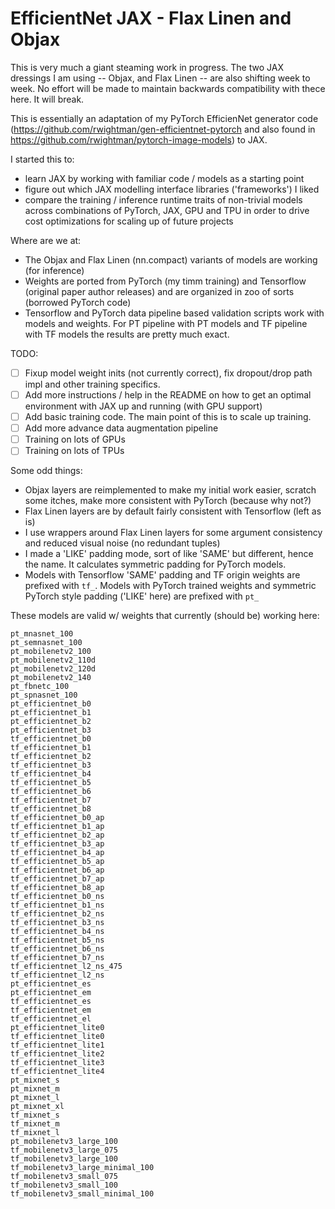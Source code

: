 # EfficientNet JAX - Flax Linen and Objax

This is very much a giant steaming work in progress. The two JAX dressings I am using -- Objax, and Flax Linen -- are also shifting week to week. No effort will be made to maintain backwards compatibility with thece here. It will break.

This is essentially an adaptation of my PyTorch EfficienNet generator code (https://github.com/rwightman/gen-efficientnet-pytorch and also found in https://github.com/rwightman/pytorch-image-models) to JAX.

I started this to:
* learn JAX by working with familiar code / models as a starting point
* figure out which JAX modelling interface libraries ('frameworks') I liked
* compare the training / inference runtime traits of non-trivial models across combinations of PyTorch, JAX, GPU and TPU in order to drive cost optimizations for scaling up of future projects

Where are we at:
* The Objax and Flax Linen (nn.compact) variants of models are working (for inference) 
* Weights are ported from PyTorch (my timm training) and Tensorflow (original paper author releases) and are organized in zoo of sorts (borrowed PyTorch code) 
* Tensorflow and PyTorch data pipeline based validation scripts work with models and weights. For PT pipeline with PT models and TF pipeline with TF models the results are pretty much exact.

TODO:
-[ ] Fixup model weight inits (not currently correct), fix dropout/drop path impl and other training specifics.
-[ ] Add more instructions / help in the README on how to get an optimal environment with JAX up and running (with GPU support)
-[ ] Add basic training code. The main point of this is to scale up training.
-[ ] Add more advance data augmentation pipeline 
-[ ] Training on lots of GPUs
-[ ] Training on lots of TPUs

Some odd things:
* Objax layers are reimplemented to make my initial work easier, scratch some itches, make more consistent with PyTorch (because why not?)
* Flax Linen layers are by default fairly consistent with Tensorflow (left as is)
* I use wrappers around Flax Linen layers for some argument consistency and reduced visual noise (no redundant tuples)
* I made a 'LIKE' padding mode, sort of like 'SAME' but different, hence the name. It calculates symmetric padding for PyTorch models.
* Models with Tensorflow 'SAME' padding and TF origin weights are prefixed with `tf_`. Models with PyTorch trained weights and symmetric PyTorch style padding ('LIKE' here) are prefixed with `pt_`

These models are valid w/ weights that currently (should be) working here:
```
pt_mnasnet_100
pt_semnasnet_100
pt_mobilenetv2_100
pt_mobilenetv2_110d
pt_mobilenetv2_120d
pt_mobilenetv2_140
pt_fbnetc_100
pt_spnasnet_100
pt_efficientnet_b0
pt_efficientnet_b1
pt_efficientnet_b2
pt_efficientnet_b3
tf_efficientnet_b0
tf_efficientnet_b1
tf_efficientnet_b2
tf_efficientnet_b3
tf_efficientnet_b4
tf_efficientnet_b5
tf_efficientnet_b6
tf_efficientnet_b7
tf_efficientnet_b8
tf_efficientnet_b0_ap
tf_efficientnet_b1_ap
tf_efficientnet_b2_ap
tf_efficientnet_b3_ap
tf_efficientnet_b4_ap
tf_efficientnet_b5_ap
tf_efficientnet_b6_ap
tf_efficientnet_b7_ap
tf_efficientnet_b8_ap
tf_efficientnet_b0_ns
tf_efficientnet_b1_ns
tf_efficientnet_b2_ns
tf_efficientnet_b3_ns
tf_efficientnet_b4_ns
tf_efficientnet_b5_ns
tf_efficientnet_b6_ns
tf_efficientnet_b7_ns
tf_efficientnet_l2_ns_475
tf_efficientnet_l2_ns
pt_efficientnet_es
pt_efficientnet_em
tf_efficientnet_es
tf_efficientnet_em
tf_efficientnet_el
pt_efficientnet_lite0
tf_efficientnet_lite0
tf_efficientnet_lite1
tf_efficientnet_lite2
tf_efficientnet_lite3
tf_efficientnet_lite4
pt_mixnet_s
pt_mixnet_m
pt_mixnet_l
pt_mixnet_xl
tf_mixnet_s
tf_mixnet_m
tf_mixnet_l
pt_mobilenetv3_large_100
tf_mobilenetv3_large_075
tf_mobilenetv3_large_100
tf_mobilenetv3_large_minimal_100
tf_mobilenetv3_small_075
tf_mobilenetv3_small_100
tf_mobilenetv3_small_minimal_100
```
